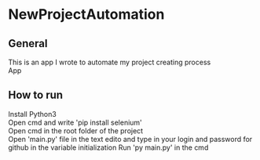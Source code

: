 # NewProjectAutomation
## General
This is an app I wrote to automate my project creating process<br/>
App 

## How to run
Install Python3 <br/>
Open cmd and write 'pip install selenium'<br/>
Open cmd in the root folder of the project<br/>
Open 'main.py' file in the text edito and type in your login and password for github in the variable initialization
Run 'py main.py' in the cmd
